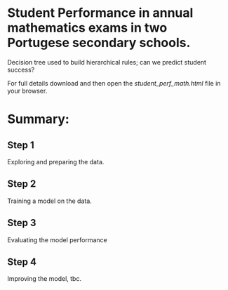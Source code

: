 # Student Performance in annual mathematics exams in two Portugese secondary schools.
Decision tree used to build hierarchical rules; can we predict student success?  

For full details download and then open the *student_perf_math.html* file in your browser.  

# Summary: 

## Step 1  
Exploring and preparing the data.  
  
## Step 2  
Training a model on the data.  
  
## Step 3  
Evaluating the model performance  
  
## Step 4  
Improving the model, tbc.
